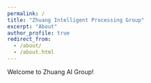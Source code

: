 ```yaml
---
permalink: /
title: "Zhuang Intelligent Processing Group"
excerpt: "About"
author_profile: true
redirect_from: 
  - /about/
  - /about.html
---
```


Welcome to Zhuang AI Group!
